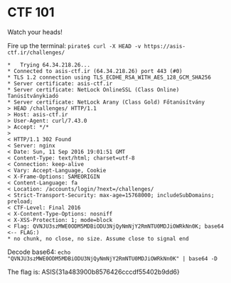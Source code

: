 # CTF 101

Watch your heads!

Fire up the terminal: 
`pirate$ curl -X HEAD -v https://asis-ctf.ir/challenges/`

```
*   Trying 64.34.218.26...
* Connected to asis-ctf.ir (64.34.218.26) port 443 (#0)
* TLS 1.2 connection using TLS_ECDHE_RSA_WITH_AES_128_GCM_SHA256
* Server certificate: asis-ctf.ir
* Server certificate: NetLock OnlineSSL (Class Online) Tanúsítványkiadó
* Server certificate: NetLock Arany (Class Gold) Főtanúsítvány
> HEAD /challenges/ HTTP/1.1
> Host: asis-ctf.ir
> User-Agent: curl/7.43.0
> Accept: */*
> 
< HTTP/1.1 302 Found
< Server: nginx
< Date: Sun, 11 Sep 2016 19:01:51 GMT
< Content-Type: text/html; charset=utf-8
< Connection: keep-alive
< Vary: Accept-Language, Cookie
< X-Frame-Options: SAMEORIGIN
< Content-Language: fa
< Location: /accounts/login/?next=/challenges/
< Strict-Transport-Security: max-age=15768000; includeSubDomains; preload;
< CTF-Level: Final 2016
< X-Content-Type-Options: nosniff
< X-XSS-Protection: 1; mode=block
< Flag: QVNJU3szMWE0ODM5MDBiODU3NjQyNmNjY2RmNTU0MDJiOWRkNn0K; base64 <-- FLAG:)
* no chunk, no close, no size. Assume close to signal end
```
Decode base64:
`echo "QVNJU3szMWE0ODM5MDBiODU3NjQyNmNjY2RmNTU0MDJiOWRkNn0K" | base64 -D`

The flag is: ASIS{31a483900b8576426cccdf55402b9dd6}

